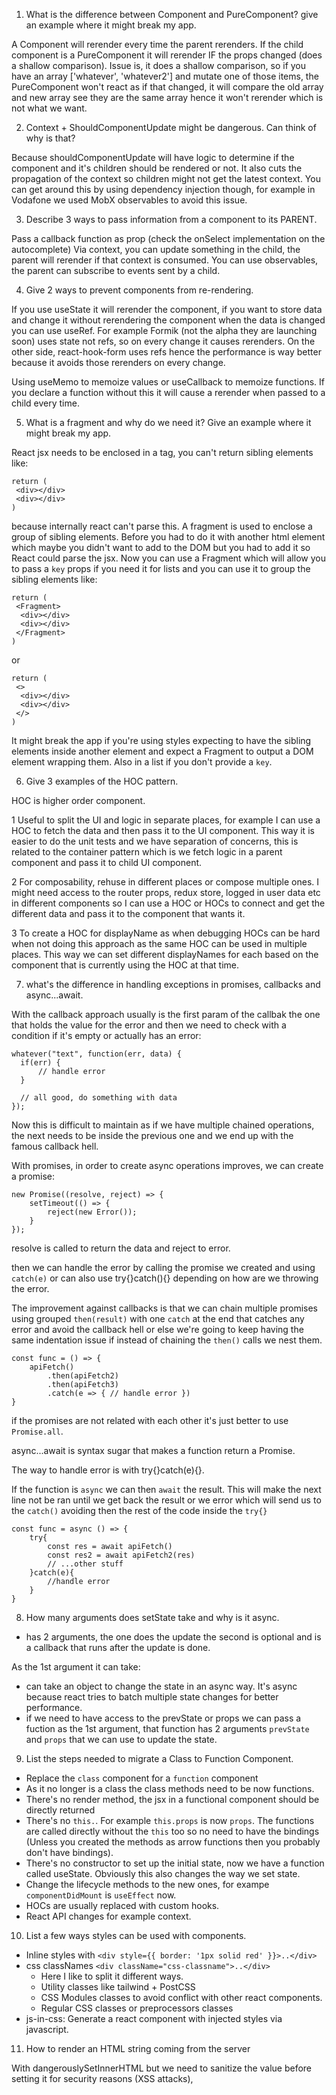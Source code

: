 1. What is the difference between Component and PureComponent? give an example where it might break my app.

A Component will rerender every time the parent rerenders. If the child component is a
PureComponent it will rerender IF the props changed (does a shallow comparison). Issue is, it does a shallow comparison, so if you have an array ['whatever', 'whatever2'] and mutate one of those items, the
PureComponent won't react as if that changed, it will compare the old array and new array see they are
the same array hence it won't rerender which is not what we want.

2. Context + ShouldComponentUpdate might be dangerous. Can think of why is that?

Because shouldComponentUpdate will have logic to determine if the component and it's children should be rendered or not. It also cuts the propagation of the context so children might not get the latest context. You can get around this by using dependency injection though, for example in Vodafone we used MobX observables to avoid this issue.

3. Describe 3 ways to pass information from a component to its PARENT.

Pass a callback function as prop (check the onSelect implementation on the autocomplete)
Via context, you can update something in the child, the parent will rerender if that context is consumed.
You can use observables, the parent can subscribe to events sent by a child.

4. Give 2 ways to prevent components from re-rendering.

If you use useState it will rerender the component, if you want to store data and change it without rerendering the component when the data is changed you can use useRef. For example Formik (not the alpha they are launching soon) uses state not refs, so on every change it causes rerenders. On the other side, react-hook-form uses refs hence the performance is way better because it avoids those rerenders on every change.

Using useMemo to memoize values or useCallback to memoize functions. If you declare a function without this it will cause a rerender when passed to a child every time.

5. What is a fragment and why do we need it? Give an example where it might
   break my app.

React jsx needs to be enclosed in a tag, you can't return sibling elements like:

```
return (
 <div></div>
 <div></div>
)
```

because internally react can't parse this. A fragment is used to enclose a group of sibling elements. Before you had to do it with another html element which maybe you didn't want to add to the DOM but you had to add it so React could parse the jsx. Now you can use a Fragment which will allow you to pass a `key` props if you need it for lists and you can use it to group the sibling elements like:

```
return (
 <Fragment>
  <div></div>
  <div></div>
 </Fragment>
)
```

or

```
return (
 <>
  <div></div>
  <div></div>
 </>
)
```

It might break the app if you're using styles expecting to have the sibling elements inside another element and expect a Fragment to output a DOM element wrapping them. Also in a list if you don't provide a `key`.

6. Give 3 examples of the HOC pattern.

HOC is higher order component.

1 Useful to split the UI and logic in separate places, for example I can use a HOC to fetch the data and then pass it to the UI component. This way it is easier to do the unit tests and we have separation of concerns, this is related to the container pattern which is we fetch logic in a parent component and pass it to child UI component.

2 For composability, rehuse in different places or compose multiple ones. I might need access to the router props, redux store, logged in user data etc in different components so I can use a HOC or HOCs to connect and get the different data and pass it to the component that wants it.

3 To create a HOC for displayName as when debugging HOCs can be hard when not doing this approach as the same HOC can be used in multiple places. This way we can set different displayNames for each based on the component that is currently using the HOC at that time.

7. what's the difference in handling exceptions in promises, callbacks and async...await.

With the callback approach usually is the first param of the callbak the one that holds the value for the error and then we need to check with a condition if it's empty or actually has an error:

```
whatever("text", function(err, data) {
  if(err) {
      // handle error
  }

  // all good, do something with data
});
```

Now this is difficult to maintain as if we have multiple chained operations, the next needs to be inside the previous one and we end up with the famous callback hell.

With promises, in order to create async operations improves, we can create a promise:

```
new Promise((resolve, reject) => {
    setTimeout(() => {
        reject(new Error());
    }
});
```

resolve is called to return the data and reject to error.

then we can handle the error by calling the promise we created and using `catch(e)` or can also use try{}catch(){} depending on how are we throwing the error.

The improvement against callbacks is that we can chain multiple promises using grouped `then(result)` with one `catch` at the end that catches any error and avoid the callback hell or else we're going to keep having the same indentation issue if instead of chaining the `then()` calls we nest them.

```
const func = () => {
    apiFetch()
        .then(apiFetch2)
        .then(apiFetch3)
        .catch(e => { // handle error })
}
```

if the promises are not related with each other it's just better to use `Promise.all`.

async...await is syntax sugar that makes a function return a Promise<T>.

The way to handle error is with try{}catch(e){}.

If the function is `async` we can then `await` the result. This will make the next line not be ran until we get back the result or we error which will send us to the `catch()` avoiding then the rest of the code inside the `try{}`

```
const func = async () => {
    try{
        const res = await apiFetch()
        const res2 = await apiFetch2(res)
        // ...other stuff
    }catch(e){
        //handle error
    }
}

```

8. How many arguments does setState take and why is it async.

- has 2 arguments, the one does the update the second is optional and is a callback that runs after the update is done.

As the 1st argument it can take:

- can take an object to change the state in an async way. It's async because react tries to batch multiple state changes for better performance.
- if we need to have access to the prevState or props we can pass a fuction as the 1st argument, that function has 2 arguments `prevState` and `props` that we can use to update the state.

9. List the steps needed to migrate a Class to Function Component.

- Replace the `class` component for a `function` component
- As it no longer is a class the class methods need to be now functions.
- There's no render method, the jsx in a functional component should be directly returned
- There's no `this.`. For example `this.props` is now `props`. The functions are called directly without the `this` too so no need to have the bindings (Unless you created the methods as arrow functions then you probably don't have bindings).
- There's no constructor to set up the initial state, now we have a function called useState. Obviously this also changes the way we set state.
- Change the lifecycle methods to the new ones, for exampe `componentDidMount` is `useEffect` now.
- HOCs are usually replaced with custom hooks.
- React API changes for example context.

10. List a few ways styles can be used with components.

- Inline styles with `<div style={{ border: '1px solid red' }}>..</div>`
- css classNames `<div className="css-classname">..</div>`
  - Here I like to split it different ways.
  - Utility classes like tailwind + PostCSS
  - CSS Modules classes to avoid conflict with other react components.
  - Regular CSS classes or preprocessors classes
- js-in-css: Generate a react component with injected styles via javascript.

11. How to render an HTML string coming from the server

With dangerouslySetInnerHTML but we need to sanitize the value before setting it for security reasons (XSS attacks),
